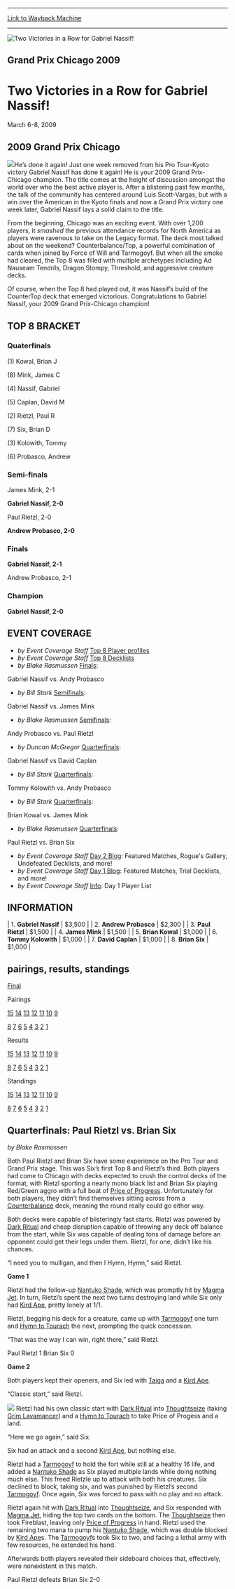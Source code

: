 
---
[Link to Wayback Machine](https://web.archive.org/web/20160228032308/http://magic.wizards.com/en/events/coverage/gpchi09)

[_metadata_:description]:- "2009 Grand Prix Chicago"
[_metadata_:generator]:- "Drupal 7 (http://drupal.org)"
[_metadata_:node]:- "449436"
[_metadata_:source]:- "div-block-system-main"
[_metadata_:title]:- "Two Victories in a Row for Gabriel Nassif!"
[_metadata_:wayback_capture_timestamp]:- "2016-02-28 03:23:08"
[_metadata_:wayback_raw_url]:- "https://web.archive.org/web/20160228032308id_/http://magic.wizards.com/en/events/coverage/gpchi09"
[_metadata_:wayback_url]:- "http://magic.wizards.com/en/events/coverage/gpchi09"
---







![Two Victories in a Row for Gabriel Nassif!](https://media.magic.wizards.com/images/banner/large_1_4.jpg)





Grand Prix Chicago 2009
-----------------------


Two Victories in a Row for Gabriel Nassif!
==========================================




March 6-8, 2009












2009 Grand Prix Chicago
-----------------------


![](https://media.magic.wizards.com/image_legacy_migration//mtg/images/daily/events/gpchi09/Champ_Nassif.jpg)He’s done it again! Just one week removed from his Pro Tour-Kyoto victory Gabriel Nassif has done it again! He is your 2009 Grand Prix-Chicago champion. The title comes at the height of discussion amongst the world over who the best active player is. After a blistering past few months, the talk of the community has centered around Luis Scott-Vargas, but with a win over the American in the Kyoto finals and now a Grand Prix victory one week later, Gabriel Nassif lays a solid claim to the title.


From the beginning, Chicago was an exciting event. With over 1,200 players, it *smashed* the previous attendance records for North America as players were ravenous to take on the Legacy format. The deck most talked about on the weekend? Counterbalance/Top, a powerful combination of cards when joined by Force of Will and Tarmogoyf. But when all the smoke had cleared, the Top 8 was filled with multiple archetypes including Ad Nauseam Tendrils, Dragon Stompy, Threshold, and aggressive creature decks.


Of course, when the Top 8 had played out, it was Nassif’s build of the CounterTop deck that emerged victorious. Congratulations to Gabriel Nassif, your 2009 Grand Prix-Chicago champion!


TOP 8 BRACKET
-------------






### Quaterfinals





(1) Kowal, Brian J




(8) Mink, James C






(4) Nassif, Gabriel




(5) Caplan, David M






(2) Rietzl, Paul R




(7) Six, Brian D






(3) Kolowith, Tommy




(6) Probasco, Andrew







### Semi-finals





James Mink, 2-1




**Gabriel Nassif, 2-0**






Paul Rietzl, 2-0




**Andrew Probasco, 2-0**







### Finals





**Gabriel Nassif, 2-1**




Andrew Probasco, 2-1







### Champion





**Gabriel Nassif, 2-0**









EVENT COVERAGE
--------------




* *by Event Coverage Staff*
[Top 8 Player profiles](/en/articles/archive/event-coverage/2009-grand-prix-chicago-top-8-profiles-2009-03-07)
* *by Event Coverage Staff*
[Top 8 Decklists](/en/articles/archive/event-coverage/2009-grand-prix-chicago-top-8-decks-2009-03-07)
* *by Blake Rasmussen*
[Finals](#21):

 Gabriel Nassif vs. Andy Probasco
* *by Bill Stark*
[Semifinals](#20):

 Gabriel Nassif vs. James Mink
* *by Blake Rasmussen*
[Semifinals](#18):

 Andy Probasco vs. Paul Rietzl
* *by Duncan McGregor*
[Quarterfinals](#19):

 Gabriel Nassif vs David Caplan
* *by Bill Stark*
[Quarterfinals](#17):

 Tommy Kolowith vs. Andy Probasco
* *by Bill Stark*
[Quarterfinals](#16):

 Brian Kowal vs. James Mink
* *by Blake Rasmussen*
[Quarterfinals](#15):

 Paul Rietzl vs. Brian Six
* *by Event Coverage Staff*
[Day 2 Blog](/en/articles/archive/event-coverage/2009-grand-prix-chicago-day-2-blog-archive-2009-03-07): Featured Matches, Rogue's Gallery, Undefeated Decklists, and more!
* *by Event Coverage Staff*
[Day 1 Blog](/en/articles/archive/event-coverage/2009-grand-prix-chicago-day-1-blog-archive-2009-03-07): Featured Matches, Trial Decklists, and more!
* *by Event Coverage Staff*
[Info](/en/articles/archive/event-coverage/2009-grand-prix-chicago-day-1-playerlist-2009-03-07): Day 1 Player List




INFORMATION
-----------





| 1. **Gabriel Nassif** | $3,500 |
| 2. **Andrew Probasco** | $2,300 |
| 3. **Paul Rietzl** | $1,500 |
| 4. **James Mink** | $1,500 |
| 5. **Brian Kowal** | $1,000 |
| 6. **Tommy Kolowith** | $1,000 |
| 7. **David Caplan** | $1,000 |
| 8. **Brian Six** | $1,000 |


pairings, results, standings
----------------------------




[Final](/en/articles/archive/event-coverage/2009-grand-prix-chicago-final-standings-2009-03-07)




Pairings


[15](/en/articles/archive/event-coverage/2009-grand-prix-chicago-round-15-pairings-2009-03-07) [14](/en/articles/archive/event-coverage/2009-grand-prix-chicago-round-14-pairings-2009-03-07) [13](/en/articles/archive/event-coverage/2009-grand-prix-chicago-round-13-pairings-2009-03-07) [12](/en/articles/archive/event-coverage/2009-grand-prix-chicago-round-12-pairings-2009-03-07) [11](/en/articles/archive/event-coverage/2009-grand-prix-chicago-round-11-pairings-2009-03-07) [10](/en/articles/archive/event-coverage/2009-grand-prix-chicago-round-10-pairings-2009-03-07) [9](/en/articles/archive/event-coverage/2009-grand-prix-chicago-round-9-pairings-2009-03-07)


[8](/en/articles/archive/event-coverage/2009-grand-prix-chicago-round-8-pairings-2009-03-07) [7](/en/articles/archive/event-coverage/2009-grand-prix-chicago-round-7-pairings-2009-03-07) [6](/en/articles/archive/event-coverage/2009-grand-prix-chicago-round-6-pairings-2009-03-07) [5](/en/articles/archive/event-coverage/2009-grand-prix-chicago-round-5-pairings-2009-03-07) [4](/en/articles/archive/event-coverage/2009-grand-prix-chicago-round-4-pairings-2009-03-07) [3](/en/articles/archive/event-coverage/2009-grand-prix-chicago-round-3-pairings-2009-03-07) [2](/en/articles/archive/event-coverage/2009-grand-prix-chicago-round-2-pairings-2009-03-07) [1](/en/articles/archive/event-coverage/2009-grand-prix-chicago-round-1-pairings-2009-03-07)




Results


[15](/en/articles/archive/event-coverage/2009-grand-prix-chicago-round-15-results-2009-03-07) [14](/en/articles/archive/event-coverage/2009-grand-prix-chicago-round-14-results-2009-03-07) [13](/en/articles/archive/event-coverage/2009-grand-prix-chicago-round-13-results-2009-03-07) [12](/en/articles/archive/event-coverage/2009-grand-prix-chicago-round-12-results-2009-03-07) [11](/en/articles/archive/event-coverage/2009-grand-prix-chicago-round-11-results-2009-03-07) [10](/en/articles/archive/event-coverage/2009-grand-prix-chicago-round-10-results-2009-03-07) [9](/en/articles/archive/event-coverage/2009-grand-prix-chicago-round-9-results-2009-03-07)


[8](/en/articles/archive/event-coverage/2009-grand-prix-chicago-round-8-results-2009-03-07) [7](/en/articles/archive/event-coverage/2009-grand-prix-chicago-round-7-results-2009-03-07) [6](/en/articles/archive/event-coverage/2009-grand-prix-chicago-round-6-results-2009-03-07) [5](/en/articles/archive/event-coverage/2009-grand-prix-chicago-round-5-results-2009-03-07) [4](/en/articles/archive/event-coverage/2009-grand-prix-chicago-round-4-results-2009-03-07) [3](/en/articles/archive/event-coverage/2009-grand-prix-chicago-round-3-results-2009-03-07) [2](/en/articles/archive/event-coverage/2009-grand-prix-chicago-round-2-results-2009-03-07) [1](/en/articles/archive/event-coverage/2009-grand-prix-chicago-round-1-results-2009-03-07)




Standings


[15](/en/articles/archive/event-coverage/2009-grand-prix-chicago-round-15-standings-2009-03-07) [14](/en/articles/archive/event-coverage/2009-grand-prix-chicago-round-14-standings-2009-03-07) [13](/en/articles/archive/event-coverage/2009-grand-prix-chicago-round-13-standings-2009-03-07) [12](/en/articles/archive/event-coverage/2009-grand-prix-chicago-round-12-standings-2009-03-07) [11](/en/articles/archive/event-coverage/2009-grand-prix-chicago-round-11-standings-2009-03-07) [10](/en/articles/archive/event-coverage/2009-grand-prix-chicago-round-10-standings-2009-03-07) [9](/en/articles/archive/event-coverage/2009-grand-prix-chicago-round-9-standings-2009-03-07)


[8](/en/articles/archive/event-coverage/2009-grand-prix-chicago-round-8-standings-2009-03-07) [7](/en/articles/archive/event-coverage/2009-grand-prix-chicago-round-7-standings-2009-03-07) [6](/en/articles/archive/event-coverage/2009-grand-prix-chicago-round-6-standings-2009-03-07) [5](/en/articles/archive/event-coverage/2009-grand-prix-chicago-round-5-standings-2009-03-07) [4](/en/articles/archive/event-coverage/2009-grand-prix-chicago-round-4-standings-2009-03-07) [3](/en/articles/archive/event-coverage/2009-grand-prix-chicago-round-3-standings-2009-03-07) [2](/en/articles/archive/event-coverage/2009-grand-prix-chicago-round-2-standings-2009-03-07) [1](/en/articles/archive/event-coverage/2009-grand-prix-chicago-round-1-standings-2009-03-07)







Quarterfinals: Paul Rietzl vs. Brian Six
----------------------------------------


*by Blake Rasmussen*

Both Paul Rietzl and Brian Six have some experience on the Pro Tour and Grand Prix stage. This was Six’s first Top 8 and Rietzl’s third. Both players had come to Chicago with decks expected to crush the control decks of the format, with Rietzl sporting a nearly mono black list and Brian Six playing Red/Green aggro with a full boat of [Price of Progress](http://gatherer.wizards.com/Pages/Card/Details.aspx?name=Price+of+Progress). Unfortunately for both players, they didn’t find themselves sitting across from a [Counterbalance](http://gatherer.wizards.com/Pages/Card/Details.aspx?name=Counterbalance) deck, meaning the round really could go either way.


Both decks were capable of blisteringly fast starts. Rietzl was powered by [Dark Ritual](http://gatherer.wizards.com/Pages/Card/Details.aspx?name=Dark+Ritual) and cheap disruption capable of throwing any deck off balance from the start, while Six was capable of dealing tons of damage before an opponent could get their legs under them. Rietzl, for one, didn’t like his chances.


“I need you to mulligan, and then I Hymn, Hymn,” said Rietzl.


**Game 1**  



Rietzl had the follow-up [Nantuko Shade](http://gatherer.wizards.com/Pages/Card/Details.aspx?name=Nantuko+Shade), which was promptly hit by [Magma Jet](http://gatherer.wizards.com/Pages/Card/Details.aspx?name=Magma+Jet). In turn, Rietzl’s spent the next two turns destroying land while Six only had [Kird Ape](http://gatherer.wizards.com/Pages/Card/Details.aspx?name=Kird+Ape), pretty lonely at 1/1.


Rietzl, begging his deck for a creature, came up with [Tarmogoyf](http://gatherer.wizards.com/Pages/Card/Details.aspx?name=Tarmogoyf) one turn and [Hymn to Tourach](http://gatherer.wizards.com/Pages/Card/Details.aspx?name=Hymn+to+Tourach) the next, prompting the quick concession.


“That was the way I can win, right there,” said Rietzl.


Paul Rietzl 1 Brian Six 0


**Game 2**  



Both players kept their openers, and Six led with [Taiga](http://gatherer.wizards.com/Pages/Card/Details.aspx?name=Taiga) and a [Kird Ape](http://gatherer.wizards.com/Pages/Card/Details.aspx?name=Kird+Ape).


“Classic start,” said Rietzl.


![](https://media.magic.wizards.com/image_legacy_migration//mtg/images/daily/events/gpchi09/QF_Brian-Six.jpg) Rietzl had his own classic start with [Dark Ritual](http://gatherer.wizards.com/Pages/Card/Details.aspx?name=Dark+Ritual) into [Thoughtseize](http://gatherer.wizards.com/Pages/Card/Details.aspx?name=Thoughtseize) (taking [Grim Lavamancer](http://gatherer.wizards.com/Pages/Card/Details.aspx?name=Grim+Lavamancer)) and a [Hymn to Tourach](http://gatherer.wizards.com/Pages/Card/Details.aspx?name=Hymn+to+Tourach) to take Price of Progess and a land.


“Here we go again,” said Six.


Six had an attack and a second [Kird Ape](http://gatherer.wizards.com/Pages/Card/Details.aspx?name=Kird+Ape), but nothing else.


Rietzl had a [Tarmogoyf](http://gatherer.wizards.com/Pages/Card/Details.aspx?name=Tarmogoyf) to hold the fort while still at a healthy 16 life, and added a [Nantuko Shade](http://gatherer.wizards.com/Pages/Card/Details.aspx?name=Nantuko+Shade) as Six played multiple lands while doing nothing much else. This freed Rietzle up to attack with both his creatures. Six declined to block, taking six, and was punished by Rietzl’s second [Tarmogoyf](http://gatherer.wizards.com/Pages/Card/Details.aspx?name=Tarmogoyf). Once again, Six was forced to pass with no play and no attack.


Rietzl again hit with [Dark Ritual](http://gatherer.wizards.com/Pages/Card/Details.aspx?name=Dark+Ritual) into [Thoughtseize](http://gatherer.wizards.com/Pages/Card/Details.aspx?name=Thoughtseize), and Six responded with [Magma Jet](http://gatherer.wizards.com/Pages/Card/Details.aspx?name=Magma+Jet), hiding the top two cards on the bottom. The [Thoughtseize](http://gatherer.wizards.com/Pages/Card/Details.aspx?name=Thoughtseize) then took Fireblast, leaving only [Price of Progress](http://gatherer.wizards.com/Pages/Card/Details.aspx?name=Price+of+Progress) in hand. Rietzl used the remaining two mana to pump his [Nantuko Shade](http://gatherer.wizards.com/Pages/Card/Details.aspx?name=Nantuko+Shade), which was double blocked by [Kird Ape](http://gatherer.wizards.com/Pages/Card/Details.aspx?name=Kird+Ape)s. The [Tarmogoyf](http://gatherer.wizards.com/Pages/Card/Details.aspx?name=Tarmogoyf)s took Six to two, and facing a lethal army with few resources, he extended his hand.


Afterwards both players revealed their sideboard choices that, effectively, were nonexistent in this match.


Paul Rietzl defeats Brian Six 2-0


  

 

